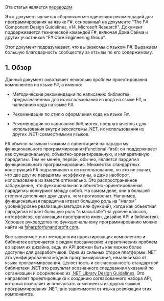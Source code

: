 Эта статья является [переводом](https://github.com/fsharp/fsfoundation/blob/5ecbebc5bbe1e16486551c1117bd2c42fce25cb0/specs/component-design-guidelines/index.md)

Этот документ является сборником методических рекомендаций для программирования на языке F#, основанный на документе "The F# Component Design Guidelines, v14, Microsoft Research". Документ поддерживается технической командой F#, включая Дона Сайма и других участников "F# Core Engineering Group".

Этот документ подразумевает, что вы знакомы с языком F#. Выражаем большую благодарность сообществу за отзывы по его содержимому.

## 1. Обзор

Данный документ охватывает несколько проблем проектирования компонентов на языке F#, а именно:

* Методические рекомендации по написанию библиотек, предназначенных для их использования из кода на языке F#, и написанию кода на языке F#.

* Рекомендации по стилю оформления кода на языке F#.

* Рекомендации по написанию библиотек, предназначенных для использования внутри экосистемы .NET, их использования из других .NET-совместимыми языков.

F# обычно называют языком с ориентацией на парадигму функционального программирования(functional-first): он поддерживает как функциональную, объектно-ориентированную, и императивную парадигмы. Тем не менее, первой, обычно, является пардигма функционального программирования. Множество стандартных конструкций F# подталкивают к ее использованию, но это не значит, что две другие парадигмы неэффиктины, а даже наоборот, использование их вместе оптимально. Это распространенное заблуждение, что функциональная и объектно-ориентированная парадигмы конкуриют между собой. На самом деле, они в большей степени дополняют друг друга, чем противоречат. Например, функциональная парадигма играет большую роль на "малом" уровне(уровне реализации методов или функций), когда как объектная парадигма играет большую роль "в масштабе"(на уровне классов, интерфейсов, организации пространств имен, дизайне API и библиотек). Хорошее руководство по функциональному программированию можно найти на [fsharpforfunandprofit.com](http://fsharpforfunandprofit.com).

Вне зависимости от методологии проектироващик компонентов и библиотек встречается с рядом прозаических и практических проблем во время их дизайна, ведь их API должен быть как можно более доступен для разработчиков. Одна из сильных сторон платформы .NET это унифицированная модель программирования, независимая от языка программирования. Целостность и согласованность стандартной библиотеки .NET это результат осознанного следованния указаний по организации и оформлению из [.NET Library Design Guidelines](http://msdn.microsoft.com/en-us/library/vstudio/ms229042(v=vs.100).aspx). Это направляет проектировщика к созданию согласованного набора API, который позволяет использовать компоненты из других языков программирования .NET, вне зависимости от языка реализации этих компонентов.

